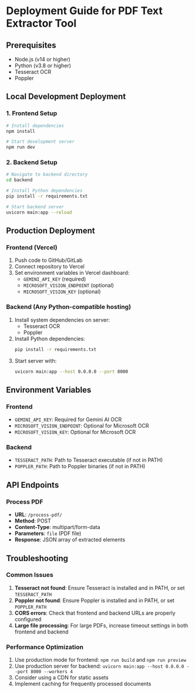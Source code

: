 # Deployment Guide for PDF Text Extractor Tool

## Prerequisites
- Node.js (v14 or higher)
- Python (v3.8 or higher)
- Tesseract OCR
- Poppler

## Local Development Deployment

### 1. Frontend Setup
```bash
# Install dependencies
npm install

# Start development server
npm run dev
```

### 2. Backend Setup
```bash
# Navigate to backend directory
cd backend

# Install Python dependencies
pip install -r requirements.txt

# Start backend server
uvicorn main:app --reload
```

## Production Deployment

### Frontend (Vercel)
1. Push code to GitHub/GitLab
2. Connect repository to Vercel
3. Set environment variables in Vercel dashboard:
   - `GEMINI_API_KEY` (required)
   - `MICROSOFT_VISION_ENDPOINT` (optional)
   - `MICROSOFT_VISION_KEY` (optional)

### Backend (Any Python-compatible hosting)
1. Install system dependencies on server:
   - Tesseract OCR
   - Poppler
2. Install Python dependencies:
   ```bash
   pip install -r requirements.txt
   ```
3. Start server with:
   ```bash
   uvicorn main:app --host 0.0.0.0 --port 8000
   ```

## Environment Variables

### Frontend
- `GEMINI_API_KEY`: Required for Gemini AI OCR
- `MICROSOFT_VISION_ENDPOINT`: Optional for Microsoft OCR
- `MICROSOFT_VISION_KEY`: Optional for Microsoft OCR

### Backend
- `TESSERACT_PATH`: Path to Tesseract executable (if not in PATH)
- `POPPLER_PATH`: Path to Poppler binaries (if not in PATH)

## API Endpoints

### Process PDF
- **URL**: `/process-pdf/`
- **Method**: POST
- **Content-Type**: multipart/form-data
- **Parameters**: `file` (PDF file)
- **Response**: JSON array of extracted elements

## Troubleshooting

### Common Issues
1. **Tesseract not found**: Ensure Tesseract is installed and in PATH, or set `TESSERACT_PATH`
2. **Poppler not found**: Ensure Poppler is installed and in PATH, or set `POPPLER_PATH`
3. **CORS errors**: Check that frontend and backend URLs are properly configured
4. **Large file processing**: For large PDFs, increase timeout settings in both frontend and backend

### Performance Optimization
1. Use production mode for frontend: `npm run build` and `npm run preview`
2. Use production server for backend: `uvicorn main:app --host 0.0.0.0 --port 8000 --workers 4`
3. Consider using a CDN for static assets
4. Implement caching for frequently processed documents